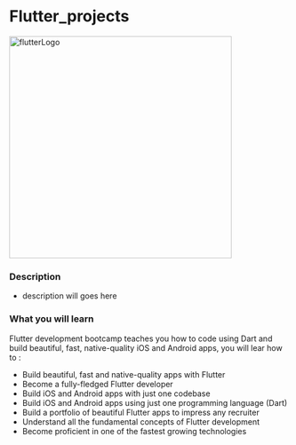 # Flutter_projects

<a href="https://flutter.dev/"><img src="https://itcraftapps.com/wp-content/uploads/2019/03/Flutter-Cover.png" title="flutterlogo" alt="flutterLogo" width=400 ></a>

### Description
- description will goes here

### What you will learn

 Flutter development bootcamp teaches you how to code using Dart and build beautiful, fast, native-quality iOS and Android apps, you will lear how to :
 
- Build beautiful, fast and native-quality apps with Flutter
- Become a fully-fledged Flutter developer
- Build iOS and Android apps with just one codebase
- Build iOS and Android apps using just one programming language (Dart)
- Build a portfolio of beautiful Flutter apps to impress any recruiter
- Understand all the fundamental concepts of Flutter development
- Become proficient in one of the fastest growing technologies

